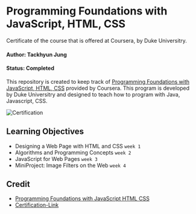 # Programming Foundations with JavaScript, HTML, CSS
Certificate of the course that is offered at Coursera, by Duke Universitry.

#### Author: Tackhyun Jung

#### Status: Completed

This repository is created to keep track of [Programming Foundations with JavaScript, HTML, CSS](https://www.coursera.org/learn/duke-programming-web?specialization=java-programming) provided by Coursera.
This program is developed by Duke Universitry and designed to teach how to program with Java, Javascript, CSS. 

![Certification](https://user-images.githubusercontent.com/41291493/109484522-dffc5700-7ac3-11eb-8879-dbc81d29f38c.png)

## Learning Objectives
* Designing a Web Page with HTML and CSS `week 1`
* Algorithms and Programming Concepts `week 2`
* JavaScript for Web Pages `week 3`
* MiniProject: Image Filters on the Web `week 4`

## Credit
* [Programming Foundations with JavaScript HTML CSS](https://www.coursera.org/learn/duke-programming-web?specialization=java-programming)
* [Certification-Link](https://www.coursera.org/account/accomplishments/verify/8J4BFPFRNR4A)
